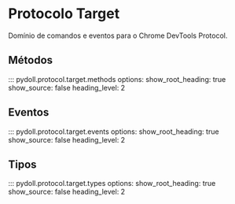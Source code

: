 # Protocolo Target

Domínio de comandos e eventos para o Chrome DevTools Protocol.

## Métodos

::: pydoll.protocol.target.methods
    options:
      show_root_heading: true
      show_source: false
      heading_level: 2

## Eventos

::: pydoll.protocol.target.events
    options:
      show_root_heading: true
      show_source: false
      heading_level: 2

## Tipos

::: pydoll.protocol.target.types
    options:
      show_root_heading: true
      show_source: false
      heading_level: 2